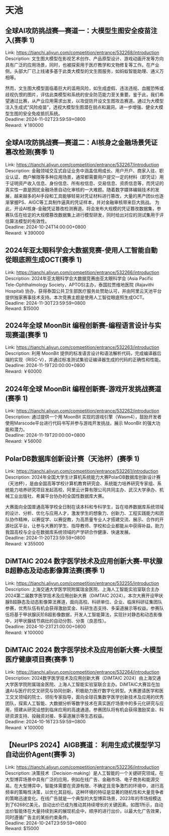 # 天池



## 全球AI攻防挑战赛—赛道一：大模型生图安全疫苗注入(赛季 1)

Link: https://tianchi.aliyun.com/competition/entrance/532268/introduction  
Description: 文生图大模型在影视艺术创作、产品原型设计、游戏动画开发等方向具有广泛的应用场景，同时，也被探索用于医疗教学和文物修复等工作。在产业侧，头部大厂已上线诸多基于此类大模型的文生图服务，如蚂蚁智能助理、通义万相等。

然而，文生图大模型面临着巨大的滥用风险，如生成虚假、违法违规、血腥恐怖或歧视仇恨的图片，评估此类模型和系统的安全防范能力至关重要。鉴于此，我们希望通过比赛，从产业应用需求出发，以攻促防开设文生图攻击赛道。通过为大模型注入生成式“风险疫苗”，透视大模型生图潜在弱点和漏洞，进一步增强、健全大模型生图的安全免疫抵抗系统。  
Deadline: 2024-11-02T23:59:59+0800  
Reward: ￥180000  


## 全球AI攻防挑战赛—赛道二：AI核身之金融场景凭证篡改检测(赛季 1)

Link: https://tianchi.aliyun.com/competition/entrance/532267/introduction  
Description: 金融领域交互式自证业务中涵盖信用成长、用户开户、商家入驻、职业认证、商户解限等多种应用场景，通常都需要用户提交一定的材料（即凭证）用于证明资产收入信息、身份信息、所有权信息、交易信息、资质信息等，而凭证的真实性一直是困扰金融场景自动化审核的一大难题。随着数字媒体编辑技术的发展，越来越多的AI手段和工具能够轻易对凭证材料进行篡改，大量的黑产团伙也逐渐掌握PS、AIGC等工具制作逼真的凭证样本，并对金融审核带来巨大挑战。
为此，开设AI核身-金融凭证篡改检测赛道。将会发布大规模的凭证篡改数据集，参赛队伍在给定的大规模篡改数据集上进行模型研发，同时给出对应的测试集用于评估算法模型的有效性。  
Deadline: 2024-10-24T14:00:00+0800  
Reward: ￥390000  


## 2024年亚太眼科学会大数据竞赛-使用人工智能自動從眼底照生成OCT(赛季 1)

Link: https://tianchi.aliyun.com/competition/entrance/532266/introduction  
Description: 2024年亚太眼科学会大数据竞赛由亚太眼科学会 (Asia Pacific Tele-Ophthalmology Society，APTOS)主办，泰国拉贾维地医院 (Rajavithi Hospital) 协办，获得泰国公共卫生部医疗服务处赞助认可，并由阿里云天池平台提供独家赛事技术支持。本次竞赛主题是使用人工智從眼底照生成OCT。  
Deadline: 2024-11-30T23:59:59+0800  
Reward: $15000  


## 2024年全球 MoonBit 编程创新赛-编程语言设计与实现赛道(赛季 1)

Link: https://tianchi.aliyun.com/competition/entrance/532263/introduction  
Description: 利用 MoonBit 提供的标准语言设计和语法解析代码，完成编译器后端的实现（RISC-V），并通过标准测试集验证编译器生成的代码的正确性和性能。  
Deadline: 2024-11-19T20:00:00+0800  
Reward: ￥60000  


## 2024年全球 MoonBit 编程创新赛-游戏开发挑战赛道(赛季 1)

Link: https://tianchi.aliyun.com/competition/entrance/532262/introduction  
Description: 通过提供一个用 MoonBit 实现的游戏引擎（Wasm4），鼓励开发者使用Marscode平台进行代码书写并参与游戏开发挑战，展示 MoonBit 的强大功能和潜力。  
Deadline: 2024-11-19T20:00:00+0800  
Reward: ￥56000  


## PolarDB数据库创新设计赛（天池杯）(赛季 1)

Link: https://tianchi.aliyun.com/competition/entrance/532261/introduction  
Description: 2024年全国大学生计算机系统能力大赛PolarDB数据库创新设计赛（天池杯），是由全国高等学校计算机教育研究会、系统能力培养研究专家组、系统能力培养研究项目发起高校、阿里云计算有限公司共同主办、武汉大学承办、机械工业出版社、希冀平台协办的全国性数据库大赛。

大赛面向全国普通高等学校全日制在读本科和专科学生，旨在培养数据库系统领域的设计、分析、优化与应用人才，激发学生的想象力、创新力、工程实践能力和团队协作精神，以赛促学、以赛促教，为高质量专业人才搭建交流、展示、合作的开源社区平台，让参与大赛的学生、指导教师、学校和企业都能从中获得补益，助力我国高校与企业在数据库系统领域的产学研合作健康、快速发展。  
Deadline: 2024-11-20T23:59:59+0800  
Reward: ￥355000  


## DiMTAIC 2024 数字医学技术及应用创新大赛-甲状腺B超静态及动态影像算法赛(赛季 1)

Link: https://tianchi.aliyun.com/competition/entrance/532255/introduction  
Description: 上海交通大学医学院附属瑞金医院、上海人工智能实验室联合主办2024第二届数字医学技术及应用创新大赛（DiMTAIC 2024）。本次大赛开设甲状腺B超静态及动态影像算法赛道，面向高校、科研单位、企业、临床科研征集团队参赛，优秀队伍有机会获得激励奖金、科研生态支持、多渠道展示等权益。参赛队伍将基于甲状腺灰阶B超影像数据，开发人工智能算法，实现针对静态和动态影像中，对甲状腺结节病灶的自动分割、分类（良恶性）。  
Deadline: 2024-10-23T21:00:00+0800  
Reward: ￥100000  


## DiMTAIC 2024 数字医学技术及应用创新大赛-大模型医疗健康项目赛(赛季 1)

Link: https://tianchi.aliyun.com/competition/entrance/532264/introduction  
Description: 2024数字医学技术及应用创新大赛（DiMTAIC 2024）由上海交通大学医学院附属瑞金医院、上海人工智能实验室联合主办。DiMTAIC大赛旨在加速AI与医疗的交叉研究与协同创新，积极助力医疗数字化转型。大赛邀请医学和医工交叉领域的院士、领衔专家指导，面向全球召集数字医学创新技术及应用的优秀团队，探索人工智能、大数据分析等数字技术在真实医疗场景中的多元化研究与应用，搭建从研究设想到临床应用的高速通道。参赛团队将有机会获得激励奖金、科研资源支持、投融资对接、多渠道展示等生态权益。  
Deadline: 2024-10-16T23:59:59+0800  
Reward: ￥100000  


## 【NeurIPS 2024】AIGB赛道： 利用生成式模型学习自动出价Agent(赛季 3)

Link: https://tianchi.aliyun.com/competition/entrance/532236/introduction  
Description: 决策技术（Decision-making）是人工智能的一个关键研究领域，在大型博弈场景中具有广泛的应用，例如在线广告、金融市场、电子商务和能源交易。在大型博弈中，智能体需要在资源有限、不确定且竞争激烈的环境中，进行高频率的策略性决策，以优化其目标。这种环境的特征是显著的随机性和大量竞争者的策略迅速变化。在线广告就是一个典型的大型博弈场景，2023年的市场规模达到了6268亿美元，自动出价已成为推动其持续增长的关键因素。如图1所示，自动出价智能体在大量持续到来的展现机会中，顺序的进行出价，以最大化广告效果，同时遵循广告主的某些约束条件。  
Deadline: 2024-10-24T23:59:59+0800  
Reward: $15000  

